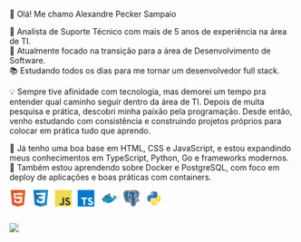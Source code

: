 👋 Olá! Me chamo Alexandre Pecker Sampaio

🎯 Analista de Suporte Técnico com mais de 5 anos de experiência na área de TI. <br/>
🚀 Atualmente focado na transição para a área de Desenvolvimento de Software. <br/>
📚 Estudando todos os dias para me tornar um desenvolvedor full stack.

💡 Sempre tive afinidade com tecnologia, mas demorei um tempo pra entender qual caminho seguir dentro da área de TI. Depois de muita pesquisa e prática, descobri minha paixão pela programação. Desde então, venho estudando com consistência e construindo projetos próprios para colocar em prática tudo que aprendo.

🧠 Já tenho uma boa base em HTML, CSS e JavaScript, e estou expandindo meus conhecimentos em TypeScript, Python, Go e frameworks modernos. <br/>
🐳 Também estou aprendendo sobre Docker e PostgreSQL, com foco em deploy de aplicações e boas práticas com containers.



<div style="display: flex; gap: 10px; align-items: center;"> 
  <img src="https://raw.githubusercontent.com/devicons/devicon/master/icons/html5/html5-original.svg" alt="HTML5" width="30"/> 
  <img src="https://raw.githubusercontent.com/devicons/devicon/master/icons/css3/css3-original.svg" alt="CSS3" width="30"/> 
  <img src="https://raw.githubusercontent.com/devicons/devicon/master/icons/javascript/javascript-original.svg" alt="JavaScript" width="30"/> 
  <img src="https://raw.githubusercontent.com/devicons/devicon/master/icons/typescript/typescript-original.svg" alt="TypeScript" width="30"/> 
  <img src="https://raw.githubusercontent.com/devicons/devicon/master/icons/docker/docker-original.svg" alt="Docker" width="30"/> 
  <img src="https://raw.githubusercontent.com/devicons/devicon/master/icons/postgresql/postgresql-original.svg" alt="PostgreSQL" width="30"/> <img src="https://raw.githubusercontent.com/devicons/devicon/master/icons/python/python-original.svg" alt="Python" width="30"/> </div>

##

<div>
    <a href="https://www.linkedin.com/in/alexandre-pecker-sampaio-1005ba19b/" target="_blank"><img src="https://img.shields.io/badge/LinkedIn-0077B5?style=for-the-badge&logo=linkedin&logoColor=white" target="_blank"></a>
 </div>

